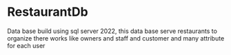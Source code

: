 # RestaurantDb
Data base build using sql server 2022, this data base serve restaurants to organize there works like owners and staff and customer and many attribute for each user
